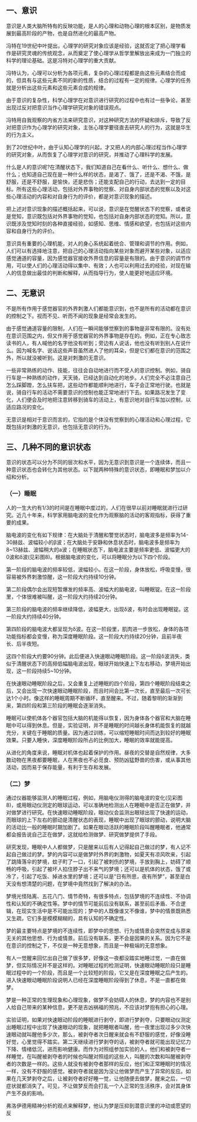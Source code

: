 
## 一、意识

意识是人类大脑所特有的反映功能，是人的心理和动物心理的根本区别，是物质发展到最高阶段的产物，也是自然进化的最高产物。

冯特在19世纪中叶提出，心理学的研究对象应该是经验，这就否定了把心理学看作是研究灵魂的传统观念，从而奠定了使心理学从哲学里解放出来成为一门独立的科学的理论基础。这是冯特对心理学的重大贡献。

冯特认为，心理可以分析为各项元素，复杂的心理过程都是由这些元素结合而成的，但具有与这些元素不同的新的性质，结合的过程有一定的规律。心理学的任务就是分析出这些元素和这些元素合成的规律。

由于意识的复杂性，科学心理学在对意识进行研究的过程中也有过一些争论，甚至出现过反对把意识当作心理学研究对象的错误观点。

冯特用自我观察的内省方法来研究意识，对这种研究方法的怀疑和排斥，导致了反对把意识作为心理学的研究对象，主张心理学要径直去研究人的行为，这就是华生的行为主义。

到了20世纪中叶，由于认知心理学的兴起，才又把人的内部心理过程当作心理学的研究对象，从而恢复了心理学对意识的研究，并推动了心理科学的发展。

什么是人的意识呢?在清醒状态下，我们知道自己在看什么、听什么、想什么、做什么；也知道自己现在是一种什么样的状态，是渴了、饿了，还是不渴、不饿，是舒服，还是不舒服，是愉快，还是悲伤；还能支配自己的行动，去达到一定的目标。所有这些心理活动，包括对外界事物的觉察、对自身内部状态的觉察以及对这些心理活动的内容和对自身行为的评价，都是对意识现象的描述。

把上述对意识现象的描述概括起来，可以说，意识是在觉醒状态下的觉察，或者说是觉知，意识既包括对外界事物的觉知，也包括对自身内部状态的觉知。所以，意识既涉及觉知时刻的各种直接经验，如感知、思维、情感和欲望，也包括对这些内容和自身行为的评价。

意识具有重要的心理机能，对人的身心系统起着统合、管理和调节的作用。例如，人们可以有选择地注意，把自己的心理活动指向某些对象而避开某些对象，以适应感觉通道的容量，因为感觉器官接收外界信息的容量是有限的。由于意识的调节作用，可以使人们的心理活动得以集中、有效；人也可以利用过去的经验，对现在输人的信息做出最佳的判断和解释，从而指导行为，使人能更好地适应环境。

## 二、无意识

不是所有作用于感觉器官的外界刺激人们都能意识到，也不是所有的活动都在意识的控制之下。视而不见、听而不闻的现象是经常会发生的。

由于感觉通道容量的限制，人们在一瞬间能够觉察到的事物是非常有限的。没有处在意识范围之内，但又作用于感觉器官的外界事物是存在的。例如，正在专心致志读书的人，有人喊他的名字他没有听到；旁边有人说话，他也没有听到别人在说什么。因为喊名字、说话这些声音虽然进人了他的耳朵，但是它们都在意识的范围之外，所以就没被听到。这是对刺激的无意识。

一些非常熟练的动作、技能，往往会自动地进行而不受人的意识控制。例如，骑自行车是一种熟练的动作，天天骑，已经达到自动化的地步。人们完全不必注意自己怎么踩脚蹬，怎么扶车把，这些动作都能顺利地进行，车子会正常地行驶。也就是说，骑自行车的活动不需要意识的控制也能正常地进行下去。如果路况发生了变化，人们便会及时地把注意转移到骑车的活动上，有意识地对自行车加以控制，以适应路况的变化。

无意识是相对于意识而言的，它指的是个体没有觉察到的心理活动和心理过程，它既包括对刺激的无意识，也包括无意识的行为。

## 三、几种不同的意识状态

意识的状态可以分为不同的层次和水平，因为无意识到意识是一个连续体，而且一种意识状态也会转化为其他状态。以下就两种特殊的意识状态，即睡眠和梦加以介绍和分析。

### （一）睡眠

人的一生大约有1/3的时间是在睡眠中度过的，人们在很早以前对睡眠就进行过研究。近几十年来，科学家用脑电波的变化作为观察脑的活动的客观指标，获得了重要的成果。

脑电波的变化有如下规律：在大脑处于清醒和警觉状态时，脑电波多是频率为14-30赫兹、波幅较小的β波；在大脑处于安静和休息状态时，脑电波多是频率为8~13赫兹、波幅稍大的a波；在睡眠状态下，脑电波主要是频率更低、波幅更大的0波和δ波(见彩图8)。根据脑电波的变化，可以将睡眠分为以下四个阶段。

第一阶段的脑电波的频率较低，波幅较小。在这一阶段，身体放松，呼吸变慢，很容易被外界刺激惊醒，这一阶段大约持续10分钟。

第二阶段偶尔会出现短暂爆发的频率高、波幅大的脑电波，叫睡眠锭。在这一阶段里，个体很难被叫醒，这一阶段大约持续20分钟。

第三阶段的脑电波的频率继续降低，波幅更大，出现δ波，有时会出现睡眠锭。这一阶段大约持续40分钟。

第四阶段的脑电波大都呈现为δ波。在这一阶段里，肌肉进一步放松，身体的各项功能指标都会变慢，称为深度睡眠阶段。这一阶段大约持续20分钟，且前半夜长、后半夜短。

这四个阶段大约要90分钟。此后便进入快速眼动睡眠阶段。这一阶段δ波消失，类似于清醒状态下的高频低幅脑电波出现，眼球开始快速上下左右移动，梦境开始出现，这一阶段持续5~10分钟。

在快速眼动睡眠阶段之后，又会重复上述睡眠的四个阶段，第四个睡眠阶段结束之后，又会出现一次快速眼动睡眠阶段，而且时间会比第一次长，直至最后一次可长达1个小时。像这样的睡眠周期不断循环，直至醒来。不过，随着黎明的渐渐到来，第四阶段和第三阶段的睡眠会逐渐消失。

睡眠可以使机体各个器官包括大脑的机能得以恢复，因为身体各个器官和大脑在睡眠中可以得到休息。但是，实验证明，并不是睡眠的时间越长身体机能恢复的就越充分，关键在于睡眠的质量。因为通过训练，可以缩短睡眠时间而达到较好的睡眠效果。只要入睡快，深度睡眠阶段所占的比例加大，睡眠的效率就能提高。

从进化的角度来说，睡眠对机体也起着保护的作用。昼夜的交替是自然规律，大多数动物在黑夜都要睡眠，人在黑夜也不必觅食、预防凶猛野兽的伤害，或从事其他活动，因而易于保存能量，有利于生存和发展。

### （二）梦

通过仪器能够监测人的睡眠过程，例如，用脑电仪测得的脑电波的变化(见彩图8)，或用眼动仪测定的眼球运动，可以准确地检测出人在睡眠中是否正在做梦，并对做梦进行研究。在快速眼动睡眠阶段，眼动仪会监测出眼球出现了快速的运动，而眼球的上下左右的颤动是清醒状态的表现，睡眠中出现了眼球的颤动，说明大脑的活动比一般的睡眠时期加剧了。如果在眼动活跃的睡眠阶段叫醒睡眠者，他通常都会报告说自己正在做梦，这就给检测做梦、研究做梦提供了手段。

研究发现，睡眠中人人都做梦，只是醒来以后有人记得起自己做过的梦，有人记不起自己做过的梦。梦的内容可以是做梦时外界的刺激物，如夏天有凉风吹来，引起了跳降落伞的梦境，蚊子町了一口，引起了被刺伤的梦境，手放到胸上，妨碍了顺畅的呼吸，引起了被坏人掐住脖子出不来气的梦境；还可以是机体的状态，饿了或冷了，引起了吃饭、掉进水里的梦境；还可以是“日有所思，夜有所梦”，甚至是白天没有想清楚的问题，在梦境中竟然找到了解决的办法。

梦境光怪陆离、五花八门、情节奇特，有很多特点，包括梦境的不连续性、不协调性和认知的不确定性等。梦中的情节可能前后没有联系，甚至前后矛盾、不合逻辑，在现实生活中是不可能出现的；梦中的人既像谁又不像谁，梦中的情景既熟悉又生疏，它们多是模模糊糊的，具有认知的不确定性。

梦的最主要特点是梦境的不连续性，即梦中的思想、行为或情景会突然变成与原来无关的其他思想、行为或情景。前后没有联系，更不会是因果的关系。因为它不是在意识的控制之下，不仅是一种无意想象，而且是一种极端的无意想象。

有人一觉醒来回忆出自己做了很多梦，好像这一夜都没踏实地睡过觉，一直在做梦，但实际情况并不是这样的。对睡眠过程的检测证明，快速眼动睡眠阶段只是睡眠过程中的一个阶段，而且是一个比较短的阶段，它又是在深度睡眠之后产生的。进入快速眼动睡眠阶段说明人已经在深度睡眠阶段得到了休息，不是一直都在做梦。

梦是一种正常的生理现象和心理现象，做梦不会妨碍人的休息，梦的内容也不是别人给自己带来的某种信息，更不是吉凶祸福的预兆，不应该对梦抱有担心的心理。

实验证明，如果对快速眼动阶段的睡眠进行剥夺，即进行梦剥夺，只要眼动仪测定出睡眠过程中出现了快速眼动的现象，就把睡眠者叫醒，他一夜里出现过多少次快速眼动就叫醒他多少次，那么，被剥夺者次日醒来就会有不舒服的感觉，好像没睡好觉，心里觉得不踏实。第二天继续进行梦剥夺的话，被剥夺者就可能出现记忆力下降、情绪低沉，进而影响健康。而作为对照组参加实验的人，他们和被剥夺者一样睡觉，在叫醒被剥夺者的时候也叫醒对照组的这些人，叫醒的次数和叫醒被剥夺者的次数是一样的。这些人就没有被剥夺者那样的反应，他们和正常睡眠时的情况一样，没有不舒服的感觉。被剥夺者就是因为没让他做梦而产生了异常的反应。如果在几天梦剥夺之后，让被剥夺者好好睡一觉，让他随便去做梦，醒来之后，一切症状就都消失了。可见，不让做梦反而会打乱一个人正常的生活秩序，会对其身体产生不良的影响。

弗洛伊德用精神分析的观点来解释梦，他认为梦是压抑到潜意识里的冲动或愿望的反
